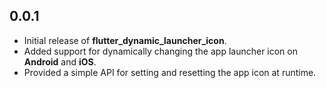 ## 0.0.1

- Initial release of **flutter_dynamic_launcher_icon**.
- Added support for dynamically changing the app launcher icon on **Android** and **iOS**.
- Provided a simple API for setting and resetting the app icon at runtime.
